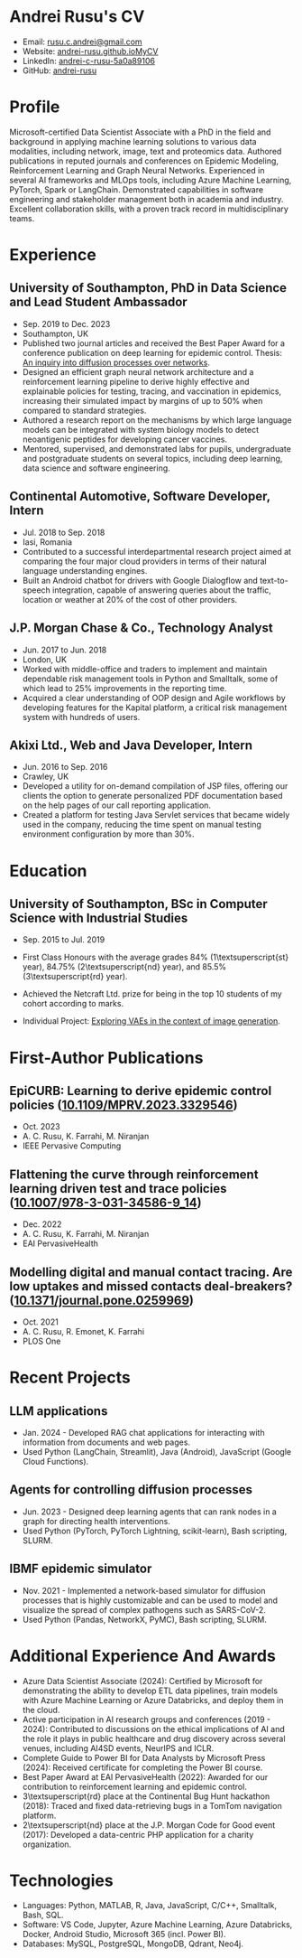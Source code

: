 # Andrei Rusu's CV

- Email: [rusu.c.andrei@gmail.com](mailto:rusu.c.andrei@gmail.com)
- Website: [andrei-rusu.github.ioMyCV](https://andrei-rusu.github.io/MyCV/)
- LinkedIn: [andrei-c-rusu-5a0a89106](https://linkedin.com/in/andrei-c-rusu-5a0a89106)
- GitHub: [andrei-rusu](https://github.com/andrei-rusu)


# Profile

Microsoft-certified Data Scientist Associate with a PhD in the field and background in applying machine learning solutions to various data modalities, including network, image, text and proteomics data. Authored publications in reputed journals and conferences on Epidemic Modeling, Reinforcement Learning and Graph Neural Networks. Experienced in several AI frameworks and MLOps tools, including Azure Machine Learning, PyTorch, Spark or LangChain. Demonstrated capabilities in software engineering and stakeholder management both in academia and industry. Excellent collaboration skills, with a proven track record in multidisciplinary teams.

# Experience

## University of Southampton, PhD in Data Science and Lead Student Ambassador

- Sep. 2019 to Dec. 2023 
- Southampton, UK 
- Published two journal articles and received the Best Paper Award for a conference publication on deep learning for epidemic control. Thesis: [An inquiry into diffusion processes over networks](https://eprints.soton.ac.uk/486201).
- Designed an efficient graph neural network architecture and a reinforcement learning pipeline to derive highly effective and explainable policies for testing, tracing, and vaccination in epidemics, increasing their simulated impact by margins of up to 50% when compared to standard strategies.
- Authored a research report on the mechanisms by which large language models can be integrated with system biology models to detect neoantigenic peptides for developing cancer vaccines.
- Mentored, supervised, and demonstrated labs for pupils, undergraduate and postgraduate students on several topics, including deep learning, data science and software engineering.

## Continental Automotive, Software Developer, Intern

- Jul. 2018 to Sep. 2018 
- Iasi, Romania 
- Contributed to a successful interdepartmental research project aimed at comparing the four major cloud providers in terms of their natural language understanding engines.
- Built an Android chatbot for drivers with Google Dialogflow and text-to-speech integration, capable of answering queries about the traffic, location or weather at 20% of the cost of other providers.

## J.P. Morgan Chase & Co., Technology Analyst

- Jun. 2017 to Jun. 2018 
- London, UK 
- Worked with middle-office and traders to implement and maintain dependable risk management tools in Python and Smalltalk, some of which lead to 25% improvements in the reporting time.
- Acquired a clear understanding of OOP design and Agile workflows by developing features for the Kapital platform, a critical risk management system with hundreds of users.

## Akixi Ltd., Web and Java Developer, Intern

- Jun. 2016 to Sep. 2016 
- Crawley, UK 
- Developed a utility for on-demand compilation of JSP files, offering our clients the option to generate personalized PDF documentation based on the help pages of our call reporting application.
- Created a platform for testing Java Servlet services that became widely used in the company, reducing the time spent on manual testing environment configuration by more than 30%.

# Education

## University of Southampton, BSc in Computer Science with Industrial Studies

- Sep. 2015 to Jul. 2019 

- First Class Honours with the average grades 84% (1\textsuperscript{st} year), 84.75% (2\textsuperscript{nd} year), and 85.5% (3\textsuperscript{rd} year).
- Achieved the Netcraft Ltd. prize for being in the top 10 students of my cohort according to marks.
- Individual Project: [Exploring VAEs in the context of image generation](https://www.dropbox.com/scl/fi/vnkh7tqct5sn05g47bgto/Report.pdf?rlkey=qrtt4q4nrgrii9bazfej1u6fp).

# First-Author Publications

## EpiCURB: Learning to derive epidemic control policies ([10.1109/MPRV.2023.3329546](https://eprints.soton.ac.uk/484685))

- Oct. 2023
- A. C. Rusu, K. Farrahi, M. Niranjan
- IEEE Pervasive Computing 
## Flattening the curve through reinforcement learning driven test and trace policies ([10.1007/978-3-031-34586-9\_14](https://doi.org/10.1007/978-3-031-34586-9\_14))

- Dec. 2022
- A. C. Rusu, K. Farrahi, M. Niranjan
- EAI PervasiveHealth 
## Modelling digital and manual contact tracing. Are low uptakes and missed contacts deal-breakers? ([10.1371/journal.pone.0259969](https://doi.org/10.1371/journal.pone.0259969))

- Oct. 2021
- A. C. Rusu, R. Emonet, K. Farrahi
- PLOS One 
# Recent Projects

## LLM applications

- Jan. 2024 - Developed RAG chat applications for interacting with information from documents and web pages.
- Used Python (LangChain, Streamlit), Java (Android), JavaScript (Google Cloud Functions).

## Agents for controlling diffusion processes

- Jun. 2023 - Designed deep learning agents that can rank nodes in a graph for directing health interventions.
- Used Python (PyTorch, PyTorch Lightning, scikit-learn), Bash scripting, SLURM.

## IBMF epidemic simulator

- Nov. 2021 - Implemented a network-based simulator for diffusion processes that is highly customizable and can be used to model and visualize the spread of complex pathogens such as SARS-CoV-2.
- Used Python (Pandas, NetworkX, PyMC), Bash scripting, SLURM.

# Additional Experience And Awards

- Azure Data Scientist Associate (2024): Certified by Microsoft for demonstrating the ability to develop ETL data pipelines, train models with Azure Machine Learning or Azure Databricks, and deploy them in the cloud.
- Active participation in AI research groups and conferences (2019 - 2024): Contributed to discussions on the ethical implications of AI and the role it plays in public healthcare and drug discovery across several venues, including AI4SD events, NeurIPS and ICLR.
- Complete Guide to Power BI for Data Analysts by Microsoft Press (2024): Received certificate for completing the Power BI course.
- Best Paper Award at EAI PervasiveHealth (2022): Awarded for our contribution to reinforcement learning and epidemic control.
- 3\textsuperscript{rd} place at the Continental Bug Hunt hackathon (2018): Traced and fixed data-retrieving bugs in a TomTom navigation platform.
- 2\textsuperscript{nd} place at the J.P. Morgan Code for Good event (2017): Developed a data-centric PHP application for a charity organization.
# Technologies

- Languages: Python, MATLAB, R, Java, JavaScript, C/C++, Smalltalk, Bash, SQL.
- Software: VS Code, Jupyter, Azure Machine Learning, Azure Databricks, Docker, Android Studio, Microsoft 365 (incl. Power BI).
- Databases: MySQL, PostgreSQL, MongoDB, Qdrant, Neo4j.

